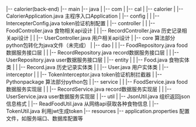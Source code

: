 |-- calorier(back-end)
    |-- main
        |-- java
        |   |-- com
        |       |-- cal
        |           |-- calorier
        |               |-- CalorierApplication.java 主程序入口Application
        |               |-- config
        |               |   |-- IntercepterConfig.java token验证机制配置
        |               |-- controller
        |               |   |-- FoodController.java 食物相关api设计
        |               |   |-- RecordController.java 历史记录相关api设计
        |               |   |-- UserController.java 用户相关api设计
        |               |-- core 算法部分python包转化为java文件（未完成）
        |               |-- dao
        |               |   |-- FoodRepository.java food数据服务接口层
        |               |   |-- RecordRepository.java record数据服务接口层
        |               |   |-- UserRepository.java user数据服务接口层
        |               |-- entity
        |               |   |-- Food.java 食物实体类
        |               |   |-- Record.java 历史记录实体类
        |               |   |-- User.java 用户实体类
        |               |-- interceptor
        |               |   |-- TokenInterceptor.java token验证机制拦截器
        |               |-- Pythonpackage 算法部分python包
        |               |-- service
        |               |   |-- FoodService.java food数据服务实现层
        |               |   |-- RecordService.java record数据服务实现层
        |               |   |-- UserService.java user数据服务实现层
        |               |-- util
        |                   |-- JsonUtil.java 组织返回json信息格式
        |                   |-- ReadFoodUtil.java 从网络api获取各种食物信息
        |                   |-- TokenUtil.java 利用jwt生成token
        |-- resources
            |-- application.properties 配置文件，如服务端口、数据库配置等
